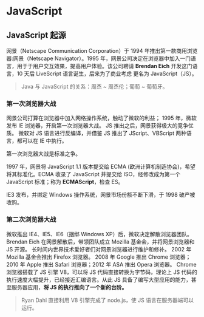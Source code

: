 # JavaScript

## JavaScript 起源

网景（Netscape Communication Corporation）于 1994 年推出第一款商用浏览器:网景（Netscape Navigator）。1995 年，网景公司决定在浏览器中加入一门语言，用于于用户交互效果，提高用户体验。该公司聘请 **Brendan Eich** 开发这门语言，10 天后 LiveScript 语言诞生，后来为了商业考虑 更名为 JavaScript（JS）。

> Java 与 JavaScript 的关系：周杰 ~ 周杰伦；葡萄 ~ 葡萄牙。

### 第一次浏览器大战

网景公司打算在浏览器中加入网络操作系统，触动了微软的利益；
1995 年，微软发布 IE 浏览器，开启第一次浏览器大战。
JS 推出之后，网景获得极大的竞争优质。
微软对 JS 语言进行反编译，并借鉴 JS 推出了 JScript、VBScript 两种语言，都可以在 IE 中执行。

第一次浏览器大战是标准之争。

1997 年，网景将 JavaScript 1.1 版本提交给 ECMA (欧洲计算机制造协会)，希望将其标准化。ECMA 收录了 JavaScript 并提交给 ISO，经修改成为第一个JavaScript 标准；称为 **ECMAScript**，检查 ES。

IE3 发布，并绑定 Windows 操作系统，网景市场份额不断下滑，于 1998 破产被收购。

### 第二次浏览器大战

微软推出 IE4、IE5、IE6（捆绑 Windows XP）后，微软决定解散浏览器团队。
Brendan Eich 在网景解散后，带领团队成立 Mozilla 基金会，并将网景浏览器和 JS 开源。
长时间内世界技术爱好者们对网景浏览器进行维护和修补。
2002 年 Mozilla 基金会推出 Firefox 浏览器。
2008 年 Google 推出 Chrome 浏览器；2010 年 Apple 推出 Safari 浏览器；2012 年 ASA 推出 Opera 浏览器。
Chrome 浏览器搭载了 JS 引擎 V8，可以将 JS 代码直接转换为字节码，理论上 JS 代码的执行速度大幅提升，已经接近汇编语言。从此 JS 具备了编写大型应用的能力，甚至服务器应用，**将 JS 的执行推向了一个新的台阶。**

> Ryan Dahl 直接利用 V8 引擎完成了 node.js，使 JS 语言在服务器端可以运行。
